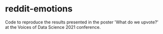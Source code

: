# reddit-emotions
Code to reproduce the results presented in the poster 'What do we upvote?' at the Voices of Data Science 2021 conference.

